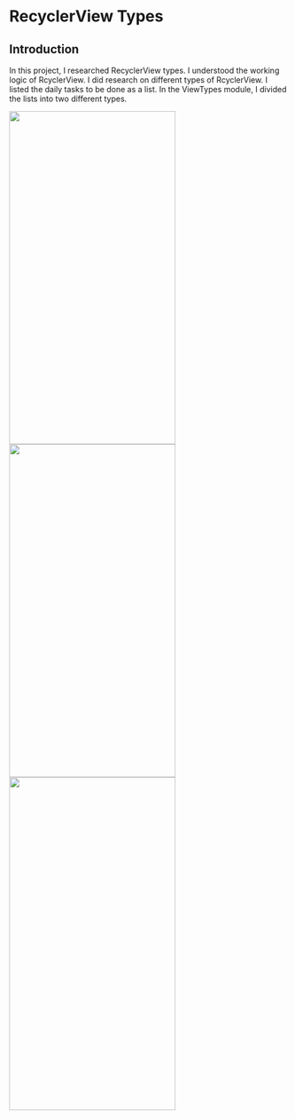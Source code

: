 RecyclerView Types
==================================


Introduction
------------

In this project, I researched RecyclerView types. I understood the working logic of RcyclerView. I did research on different types of RcyclerView.
I listed the daily tasks to be done as a list. In the ViewTypes module, I divided the lists into two different types.

<img src="https://github.com/nasuh-unal/RecyclerViewTypes/assets/88931522/ae29117e-5d32-4a9e-99b3-7ac9addabb76" width=300 height=600>
<img src="https://github.com/nasuh-unal/RecyclerViewTypes/assets/88931522/04576039-fbf4-4091-afa6-e181900dda30" width=300 height=600>
<img src="https://github.com/nasuh-unal/RecyclerViewTypes/assets/88931522/6c13c9d5-514b-4849-a994-b86941738ca1" width=300 height=600>
